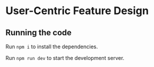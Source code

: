 
  # User-Centric Feature Design

  ## Running the code

  Run `npm i` to install the dependencies.

  Run `npm run dev` to start the development server.
  